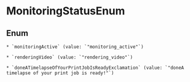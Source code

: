 
# MonitoringStatusEnum

## Enum


    * `monitoringActive` (value: `"monitoring_active"`)

    * `renderingVideo` (value: `"rendering_video"`)

    * `doneATimelapseOfYourPrintJobIsReadyExclamation` (value: `"doneA timelapse of your print job is ready!"`)



